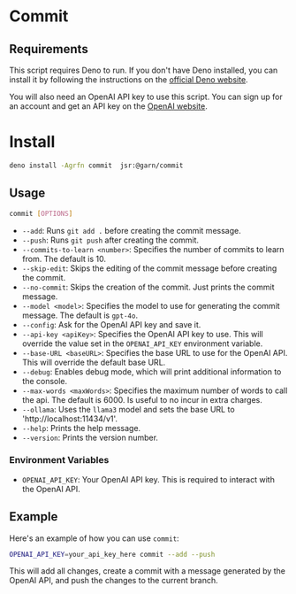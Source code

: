 # Commit

## Requirements

This script requires Deno to run. If you don't have Deno installed, you can install it by following the instructions on the [official Deno website](https://deno.land/).

You will also need an OpenAI API key to use this script. You can sign up for an account and get an API key on the [OpenAI website](https://platform.openai.com/).

# Install

```sh
deno install -Agrfn commit  jsr:@garn/commit
```

## Usage

```sh
commit [OPTIONS]
```

- `--add`: Runs `git add .` before creating the commit message.
- `--push`: Runs `git push` after creating the commit.
- `--commits-to-learn <number>`: Specifies the number of commits to learn from. The default is 10.
- `--skip-edit`: Skips the editing of the commit message before creating the commit.
- `--no-commit`: Skips the creation of the commit. Just prints the commit message.
- `--model <model>`: Specifies the model to use for generating the commit message. The default is `gpt-4o`.
- `--config`: Ask for the OpenAI API key and save it.
- `--api-key <apiKey>`: Specifies the OpenAI API key to use. This will override the value set in the `OPENAI_API_KEY` environment variable.
- `--base-URL <baseURL>`: Specifies the base URL to use for the OpenAI API. This will override the default base URL.
- `--debug`: Enables debug mode, which will print additional information to the console.
- `--max-words <maxWords>`: Specifies the maximum number of words to call the api. The default is 6000. Is useful to no incur in extra charges.
- `--ollama`: Uses the `llama3` model and sets the base URL to 'http://localhost:11434/v1'.
- `--help`: Prints the help message.
- `--version`: Prints the version number.

### Environment Variables

- `OPENAI_API_KEY`: Your OpenAI API key. This is required to interact with the OpenAI API.

## Example

Here's an example of how you can use `commit`:

```sh
OPENAI_API_KEY=your_api_key_here commit --add --push
```

This will add all changes, create a commit with a message generated by the OpenAI API, and push the changes to the current branch.
